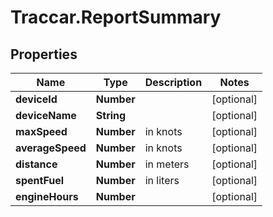 # Traccar.ReportSummary

## Properties
Name | Type | Description | Notes
------------ | ------------- | ------------- | -------------
**deviceId** | **Number** |  | [optional] 
**deviceName** | **String** |  | [optional] 
**maxSpeed** | **Number** | in knots | [optional] 
**averageSpeed** | **Number** | in knots | [optional] 
**distance** | **Number** | in meters | [optional] 
**spentFuel** | **Number** | in liters | [optional] 
**engineHours** | **Number** |  | [optional] 


